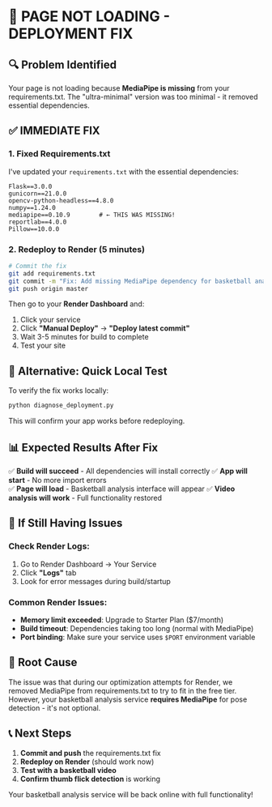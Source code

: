 # 🚨 PAGE NOT LOADING - DEPLOYMENT FIX

## 🔍 Problem Identified

Your page is not loading because **MediaPipe is missing** from your requirements.txt. The "ultra-minimal" version was too minimal - it removed essential dependencies.

## ✅ IMMEDIATE FIX

### 1. Fixed Requirements.txt
I've updated your `requirements.txt` with the essential dependencies:

```
Flask==3.0.0
gunicorn==21.0.0
opencv-python-headless==4.8.0
numpy==1.24.0
mediapipe==0.10.9        # ← THIS WAS MISSING!
reportlab==4.0.0
Pillow==10.0.0
```

### 2. Redeploy to Render (5 minutes)

```bash
# Commit the fix
git add requirements.txt
git commit -m "Fix: Add missing MediaPipe dependency for basketball analysis"
git push origin master
```

Then go to your **Render Dashboard** and:
1. Click your service
2. Click **"Manual Deploy"** → **"Deploy latest commit"**
3. Wait 3-5 minutes for build to complete
4. Test your site

## 🔧 Alternative: Quick Local Test

To verify the fix works locally:

```bash
python diagnose_deployment.py
```

This will confirm your app works before redeploying.

## 📊 Expected Results After Fix

✅ **Build will succeed** - All dependencies will install correctly
✅ **App will start** - No more import errors  
✅ **Page will load** - Basketball analysis interface will appear
✅ **Video analysis will work** - Full functionality restored

## 🚨 If Still Having Issues

### Check Render Logs:
1. Go to Render Dashboard → Your Service
2. Click **"Logs"** tab
3. Look for error messages during build/startup

### Common Render Issues:
- **Memory limit exceeded**: Upgrade to Starter Plan ($7/month)
- **Build timeout**: Dependencies taking too long (normal with MediaPipe)
- **Port binding**: Make sure your service uses `$PORT` environment variable

## 🎯 Root Cause

The issue was that during our optimization attempts for Render, we removed MediaPipe from requirements.txt to try to fit in the free tier. However, your basketball analysis service **requires MediaPipe** for pose detection - it's not optional.

## 📞 Next Steps

1. **Commit and push** the requirements.txt fix
2. **Redeploy on Render** (should work now)
3. **Test with a basketball video** 
4. **Confirm thumb flick detection** is working

Your basketball analysis service will be back online with full functionality!
